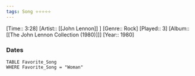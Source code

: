 ```yaml
---
tags: Song ⭐⭐⭐⭐⭐ 
---
```

[Time:: 3:28]
[Artist:: [[John Lennon]] ]
[Genre:: Rock]
[Played:: 3]
[Album:: [[The John Lennon Collection (1980)]]]
[Year:: 1980]
### Dates
````dataview
TABLE Favorite_Song
WHERE Favorite_Song = "Woman"
````